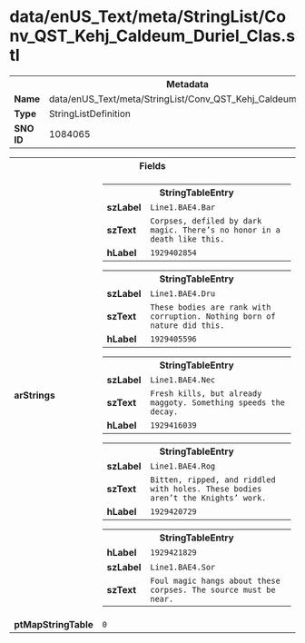 <h1>data/enUS_Text/meta/StringList/Conv_QST_Kehj_Caldeum_Duriel_Clas.stl</h1><table><tr><th colspan="100%">Metadata</th></tr><tr><td><b>Name</b></td><td>data/enUS_Text/meta/StringList/Conv_QST_Kehj_Caldeum_Duriel_Clas.stl</td></tr><tr><td><b>Type</b></td><td>StringListDefinition</td></tr><tr><td><b>SNO ID</b></td><td>1084065</td></tr></table>

<table><tr><th colspan="100%">Fields</th></tr><tr><td><b>arStrings</b></td><td><table><tr><th colspan="100%">StringTableEntry</th></tr><tr><td><b>szLabel</b></td><td><code>Line1.BAE4.Bar</code></td></tr><tr><td><b>szText</b></td><td><code>Corpses, defiled by dark magic. There’s no honor in a death like this.</code></td></tr><tr><td><b>hLabel</b></td><td><code>1929402854</code></td></tr></table>


<table><tr><th colspan="100%">StringTableEntry</th></tr><tr><td><b>szLabel</b></td><td><code>Line1.BAE4.Dru</code></td></tr><tr><td><b>szText</b></td><td><code>These bodies are rank with corruption. Nothing born of nature did this.</code></td></tr><tr><td><b>hLabel</b></td><td><code>1929405596</code></td></tr></table>


<table><tr><th colspan="100%">StringTableEntry</th></tr><tr><td><b>szLabel</b></td><td><code>Line1.BAE4.Nec</code></td></tr><tr><td><b>szText</b></td><td><code>Fresh kills, but already maggoty. Something speeds the decay.</code></td></tr><tr><td><b>hLabel</b></td><td><code>1929416039</code></td></tr></table>


<table><tr><th colspan="100%">StringTableEntry</th></tr><tr><td><b>szLabel</b></td><td><code>Line1.BAE4.Rog</code></td></tr><tr><td><b>szText</b></td><td><code>Bitten, ripped, and riddled with holes. These bodies aren’t the Knights’ work.</code></td></tr><tr><td><b>hLabel</b></td><td><code>1929420729</code></td></tr></table>


<table><tr><th colspan="100%">StringTableEntry</th></tr><tr><td><b>hLabel</b></td><td><code>1929421829</code></td></tr><tr><td><b>szLabel</b></td><td><code>Line1.BAE4.Sor</code></td></tr><tr><td><b>szText</b></td><td><code>Foul magic hangs about these corpses. The source must be near.</code></td></tr></table>


</td></tr><tr><td><b>ptMapStringTable</b></td><td><code>0</code></td></tr></table>

